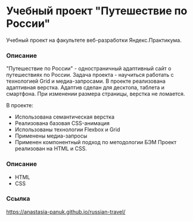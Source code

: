 # Учебный проект "Путешествие по России"

Учебный проект на факультете веб-разработки Яндекс.Практикума.

### Описание

"Путешествие по России" - одностраничный адаптивный сайт о путешествиях по России. Задача проекта - научиться работать с технологией Grid и медиа-запросами. В проекте реализована адаптивная верстка. Адаптив сделан для десктопа, таблета и смартфона. При изменении размера страницы, верстка не ломается.

В проекте:

- Использована семантическая верстка
- Реализована базовая CSS-анимация
- Использованы технологии Flexbox и Grid
- Применены медиа-запросы
- Применен компонентный подход по методологии БЭМ
  Проект реализован на HTML и CSS.

### Описание

- HTML
- CSS

### Ссылка

https://anastasia-panuk.github.io/russian-travel/
